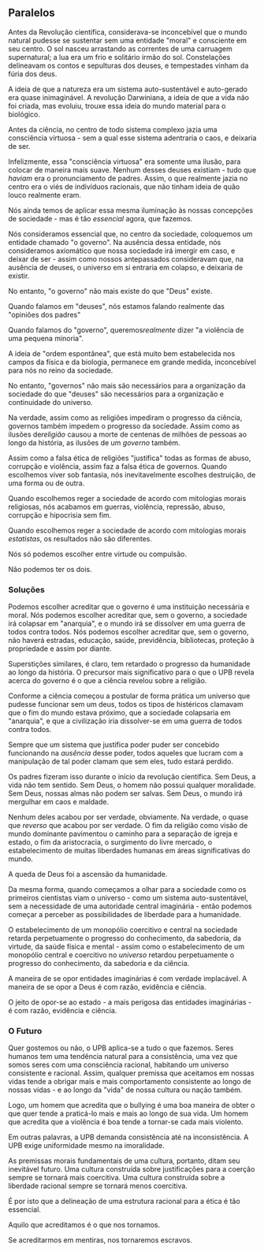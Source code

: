 ## Paralelos

Antes da Revolução científica, considerava-se inconcebível que o mundo natural pudesse se sustentar sem uma entidade "moral" e consciente em seu centro. O sol nasceu arrastando as correntes de uma carruagem supernatural; a lua era um frio e solitário irmão do sol. Constelações delineavam os contos e sepulturas dos deuses, e tempestades vinham da fúria dos deus.

A ideia de que a natureza era um sistema auto-sustentável e auto-gerado era quase inimaginável. A revolução Darwiniana, a ideia de que a vida não foi criada, mas evoluiu, trouxe essa ideia do mundo material para o biológico.

Antes da ciência, no centro de todo sistema complexo jazia uma consciência virtuosa - sem a qual esse sistema adentraria o caos, e deixaria de ser.

Infelizmente, essa "consciência virtuosa" era somente uma ilusão, para colocar de maneira mais suave. Nenhum desses deuses existiam - tudo que *haviam* era o pronunciamento de padres. Assim, o que realmente jazia no centro era o viés de indivíduos racionais, que não tinham ideia de quão louco realmente eram.

Nós ainda temos de aplicar essa mesma iluminação às nossas concepções de sociedade - mas é tão *essencial* agora, que fazemos.

Nós consideramos essencial que, no centro da sociedade, coloquemos um entidade chamado "o governo". Na ausência dessa entidade, nós consideramos axiomático que nossa sociedade irá imergir em caso, e deixar de ser - assim como nossos antepassados consideravam que, na ausência de deuses, o universo em si entraria em colapso, e deixaria de existir.

No entanto, "o governo" não mais existe do que "Deus" existe.

Quando falamos em "deuses", nós estamos falando realmente das "opiniões dos padres"

Quando falamos do "governo", queremos*realmente* dizer "a violência de uma pequena minoria".

A ideia de "ordem espontânea", que está muito bem estabelecida nos campos da física e da biologia, permanece em grande medida, inconcebível para nós no reino da sociedade.

No entanto, "governos" não mais são necessários para a organização da sociedade do que "deuses" são necessários para a organização e continuidade do universo.

Na verdade, assim como as religiões impediram o progresso da ciência, governos também impedem o progresso da sociedade. Assim como as ilusões de*religião* causou a morte de centenas de milhões de pessoas ao longo da história, as ilusões de um *governo* também.

Assim como a falsa ética de religiões "justifica" todas as formas de abuso, corrupção e violência, assim faz a falsa ética de governos. Quando escolhemos viver sob fantasia, nós inevitavelmente escolhes destruição, de uma forma ou de outra.

Quando escolhemos reger a sociedade de acordo com mitologias morais religiosas, nós acabamos em guerras, violência, repressão, abuso, corrupção e hipocrisia sem fim.

Quando escolhemos reger a sociedade de acordo com mitologias morais *estatistas*, os resultados não são diferentes.

Nós só podemos escolher entre virtude ou compulsão.

Não podemos ter os dois.

### Soluções

Podemos escolher acreditar que o governo é uma instituição necessária e moral. Nós podemos escolher acreditar que, sem o governo, a sociedade irá colapsar em "anarquia", e o mundo irá se dissolver em uma guerra de todos contra todos. Nós podemos escolher acreditar que, sem o governo, não haverá estradas, educação, saúde, previdência, bibliotecas, proteção à propriedade e assim por diante.

Superstições similares, é claro, tem retardado o progresso da humanidade ao longo da história. O precursor mais significativo para o que o UPB revela acerca do governo é o que a ciência revelou sobre a religião.

Conforme a ciência começou a postular de forma prática um universo que pudesse funcionar sem um deus, todos os tipos de histéricos clamavam que o fim do mundo estava próximo, que a sociedade colapsaria em "anarquia", e que a civilização iria dissolver-se em uma guerra de todos contra todos.

Sempre que um sistema que justifica poder puder ser concebido funcionando na *ausência* desse poder, todos aqueles que lucram com a manipulação de tal poder clamam que sem eles, tudo estará perdido.

Os padres fizeram isso durante o início da revolução científica. Sem Deus, a vida não tem sentido. Sem Deus, o homem não possui qualquer moralidade. Sem Deus, nossas almas não podem ser salvas. Sem Deus, o mundo irá mergulhar em caos e maldade.

Nenhum deles acabou por ser verdade, obviamente. Na verdade, o quase que *reverso* que acabou por ser verdade. O fim da religião como visão de mundo dominante pavimentou o caminho para a separação de igreja e estado, o fim da aristocracia, o surgimento do livre mercado, o estabelecimento de muitas liberdades humanas em áreas significativas do mundo.

A queda de Deus foi a ascensão da humanidade.

Da mesma forma, quando começamos a olhar para a sociedade como os primeiros cientistas viam o universo - como um sistema auto-sustentável, sem a necessidade de uma autoridade central imaginária - então podemos começar a perceber as possibilidades de liberdade para a humanidade.

O estabelecimento de um monopólio coercitivo e central na sociedade retarda perpetuamente o progresso do conhecimento, da sabedoria, da virtude, da saúde física e mental - assim como o estabelecimento de um monopólio central e coercitivo no *universo* retardou perpetuamente o progresso do conhecimento, da sabedoria e da ciência.

A maneira de se opor entidades imaginárias é com verdade implacável. A maneira de se opor a Deus é com razão, evidência e ciência.

O jeito de opor-se ao estado - a mais perigosa das entidades imaginárias - é com razão, evidência e ciência.

### O Futuro

Quer gostemos ou não, o UPB aplica-se a tudo o que fazemos. Seres humanos tem uma tendência natural para a consistência, uma vez que somos seres com uma consciência racional, habitando um universo consistente e racional. Assim, qualquer premissa que aceitamos em nossas vidas tende a obrigar mais e mais comportamento consistente ao longo de nossas vidas - e ao longo da "vida" de nossa cultura ou nação também.

Logo, um homem que acredita que o bullying é uma boa maneira de obter o que quer tende a praticá-lo mais e mais ao longo de sua vida. Um homem que acredita que a violência é boa tende a tornar-se cada mais violento.

Em outras palavras, a UPB demanda consistência até na inconsistência. A UPB exige uniformidade mesmo na imoralidade.

As premissas morais fundamentais de uma cultura, portanto, ditam seu inevitável futuro. Uma cultura construída sobre justificações para a coerção sempre se tornará mais coercitiva. Uma cultura construída sobre a liberdade racional sempre se tornará menos coercitiva.

É por isto que a delineação de uma estrutura racional para a ética é tão essencial.

Aquilo que acreditamos é o que nos tornamos.

Se acreditarmos em mentiras, nos tornaremos escravos.